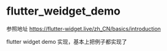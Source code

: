 # flutter_weidget_demo

参照地址 https://flutter-widget.live/zh_CN/basics/introduction

flutter widget demo 实现，基本上把例子都实现了
